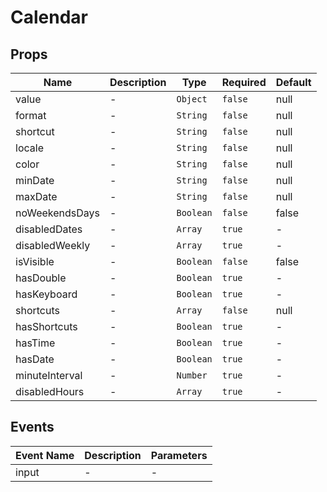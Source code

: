 # Calendar

## Props

<!-- @vuese:Calendar:props:start -->

| Name           | Description | Type      | Required | Default |
| -------------- | ----------- | --------- | -------- | ------- |
| value          | -           | `Object`  | `false`  | null    |
| format         | -           | `String`  | `false`  | null    |
| shortcut       | -           | `String`  | `false`  | null    |
| locale         | -           | `String`  | `false`  | null    |
| color          | -           | `String`  | `false`  | null    |
| minDate        | -           | `String`  | `false`  | null    |
| maxDate        | -           | `String`  | `false`  | null    |
| noWeekendsDays | -           | `Boolean` | `false`  | false   |
| disabledDates  | -           | `Array`   | `true`   | -       |
| disabledWeekly | -           | `Array`   | `true`   | -       |
| isVisible      | -           | `Boolean` | `false`  | false   |
| hasDouble      | -           | `Boolean` | `true`   | -       |
| hasKeyboard    | -           | `Boolean` | `true`   | -       |
| shortcuts      | -           | `Array`   | `false`  | null    |
| hasShortcuts   | -           | `Boolean` | `true`   | -       |
| hasTime        | -           | `Boolean` | `true`   | -       |
| hasDate        | -           | `Boolean` | `true`   | -       |
| minuteInterval | -           | `Number`  | `true`   | -       |
| disabledHours  | -           | `Array`   | `true`   | -       |

<!-- @vuese:Calendar:props:end -->

## Events

<!-- @vuese:Calendar:events:start -->

| Event Name | Description | Parameters |
| ---------- | ----------- | ---------- |
| input      | -           | -          |

<!-- @vuese:Calendar:events:end -->
